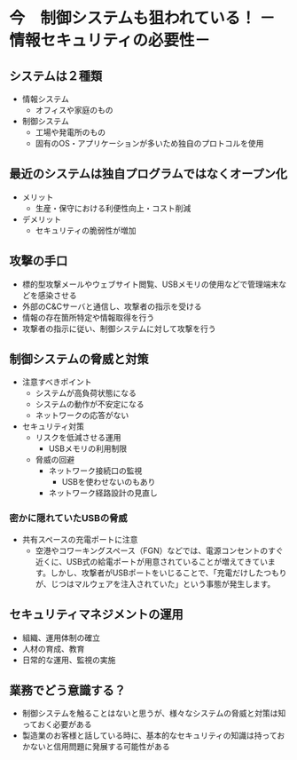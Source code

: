 # 今　制御システムも狙われている！ －情報セキュリティの必要性－

##  システムは２種類
- 情報システム
  - オフィスや家庭のもの
- 制御システム
  - 工場や発電所のもの
  - 固有のOS・アプリケーションが多いため独自のプロトコルを使用

##  最近のシステムは独自プログラムではなくオープン化
- メリット
  - 生産・保守における利便性向上・コスト削減
- デメリット
  - セキュリティの脆弱性が増加

##  攻撃の手口
- 標的型攻撃メールやウェブサイト閲覧、USBメモリの使用などで管理端末などを感染させる
- 外部のC&Cサーバと通信し、攻撃者の指示を受ける
- 情報の存在箇所特定や情報取得を行う
- 攻撃者の指示に従い、制御システムに対して攻撃を行う

##  制御システムの脅威と対策
- 注意すべきポイント
  - システムが高負荷状態になる
  - システムの動作が不安定になる
  - ネットワークの応答がない
- セキュリティ対策
  - リスクを低減させる運用
    - USBメモリの利用制限
  - 脅威の回避
    - ネットワーク接続口の監視
      - USBを使わせないのもあり
    - ネットワーク経路設計の見直し
### 密かに隠れていたUSBの脅威
- 共有スペースの充電ポートに注意
  - 空港やコワーキングスペース（FGN）などでは、電源コンセントのすぐ近くに、USB式の給電ポートが用意されていることが増えてきています。しかし、攻撃者がUSBポートをいじることで、「充電だけしたつもりが、じつはマルウェアを注入されていた」という事態が発生します。

##  セキュリティマネジメントの運用
- 組織、運用体制の確立
- 人材の育成、教育
- 日常的な運用、監視の実施

##  業務でどう意識する？
- 制御システムを触ることはないと思うが、様々なシステムの脅威と対策は知っておく必要がある
- 製造業のお客様と話している時に、基本的なセキュリティの知識は持っておかないと信用問題に発展する可能性がある